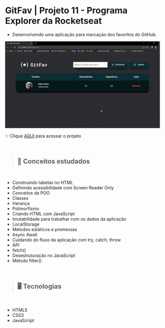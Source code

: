 # GitFav | Projeto 11 - Programa Explorer da Rocketseat

- Desenvolvendo uma aplicação para marcação dos favoritos do GitHub.

<img src="./assets/githubFavorite.gif" width=550>

✨ Clique [AQUI](https://alineviana.github.io/github-favorites/) para acessar o projeto

<br>

> ## 📝 Conceitos estudados 
<br>

- Construindo tabelas no HTML
- Definindo acessibilidade com Screen Reader Only
- Conceitos da POO
- Classes
- Herança
- Polimorfismo
- Criando HTML com JavaScript
- Imutabilidade para trabalhar com os dados da aplicação
- LocalStorage
- Métodos estáticos e promessas
- Async Await
- Cuidando do fluxo da aplicação com try, catch, throw
- API
- fetch()
- Desestruturação no JavaScript
- Método filter()

<br>

> ## 🖥️ Tecnologias
<br>

- HTML5
- CSS3
- JavaScript